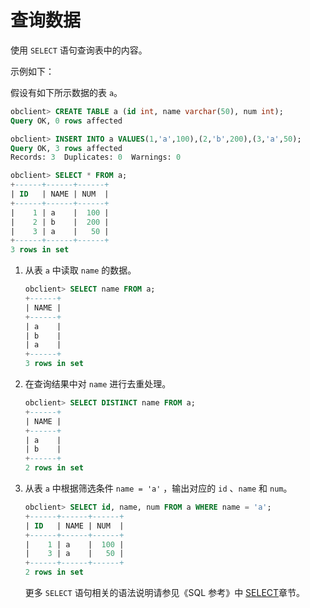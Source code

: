 查询数据 
=========================

使用 `SELECT` 语句查询表中的内容。

示例如下：

假设有如下所示数据的表 `a`。

```sql
obclient> CREATE TABLE a (id int, name varchar(50), num int);
Query OK, 0 rows affected

obclient> INSERT INTO a VALUES(1,'a',100),(2,'b',200),(3,'a',50);
Query OK, 3 rows affected
Records: 3  Duplicates: 0  Warnings: 0

obclient> SELECT * FROM a;
+------+------+------+
| ID   | NAME | NUM  |
+------+------+------+
|    1 | a    |  100 |
|    2 | b    |  200 |
|    3 | a    |   50 |
+------+------+------+
3 rows in set
```



1. 从表 `a` 中读取 `name` 的数据。

   ```sql
   obclient> SELECT name FROM a;
   +------+
   | NAME |
   +------+
   | a    |
   | b    |
   | a    |
   +------+
   3 rows in set
   ```

   

2. 在查询结果中对 `name` 进行去重处理。

   ```sql
   obclient> SELECT DISTINCT name FROM a;
   +------+
   | NAME |
   +------+
   | a    |
   | b    |
   +------+
   2 rows in set
   ```

   

3. 从表 `a` 中根据筛选条件 `name = 'a'` ，输出对应的 `id` 、`name` 和 `num`。

   ```sql
   obclient> SELECT id, name, num FROM a WHERE name = 'a';
   +------+------+------+
   | ID   | NAME | NUM  |
   +------+------+------+
   |    1 | a    |  100 |
   |    3 | a    |   50 |
   +------+------+------+
   2 rows in set
   ```

   

   更多 `SELECT` 语句相关的语法说明请参见《SQL 参考》中 [SELECT](../../1000.reference-guide/200.system-variables/5900.ob_enable_index_direct_select.md)章节。
   



